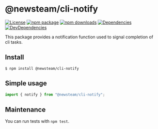 # @newsteam/cli-notify

[![License](https://img.shields.io/npm/l/@newsteam/cli-notify.svg)](https://github.com/feight/packages/blob/master/LICENSE)
[![npm package](https://img.shields.io/npm/v/@newsteam/cli-notify/latest.svg)](https://www.npmjs.com/package/@newsteam/cli-notify)
[![npm downloads](https://img.shields.io/npm/dm/@newsteam/cli-notify.svg)](https://www.npmjs.com/package/@newsteam/cli-notify)
[![Dependencies](https://img.shields.io/david/feight/packages.svg?path=packages%2Futils)](https://david-dm.org/feight/packages?path=cli-notify)
[![DevDependencies](https://img.shields.io/david/feight/packages.svg?path=packages%2Futils)](https://david-dm.org/feight/packages?type=dev&path=cli-notify)

This package provides a notification function used to signal completion of cli tasks.

## Install

```
$ npm install @newsteam/cli-notify
```
## Simple usage

```js
import { notify } from "@newsteam/cli-notify";

```
## Maintenance

You can run tests with `npm test`.

